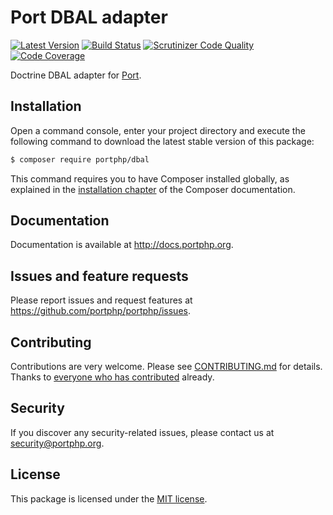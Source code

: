 # Port DBAL adapter

[![Latest Version](https://img.shields.io/github/release/portphp/dbal-adapter.svg?style=flat-square)](https://github.com/portphp/dbal-adapter/releases)
[![Build Status](https://travis-ci.org/portphp/dbal-adapter.svg)](https://travis-ci.org/portphp/dbal-adapter)
[![Scrutinizer Code Quality](https://scrutinizer-ci.com/g/portphp/dbal-adapter/badges/quality-score.png?b=master)](https://scrutinizer-ci.com/g/portphp/dbal-adapter/?branch=master)
[![Code Coverage](https://scrutinizer-ci.com/g/portphp/dbal-adapter/badges/coverage.png?b=master)](https://scrutinizer-ci.com/g/portphp/dbal-adapter/?branch=master)

Doctrine DBAL adapter for [Port](https://github.com/portphp).

## Installation

Open a command console, enter your project directory and execute the
following command to download the latest stable version of this package:

```bash
$ composer require portphp/dbal
```

This command requires you to have Composer installed globally, as explained
in the [installation chapter](https://getcomposer.org/doc/00-intro.md)
of the Composer documentation.

## Documentation

Documentation is available at http://docs.portphp.org.

## Issues and feature requests

Please report issues and request features at https://github.com/portphp/portphp/issues.

## Contributing

Contributions are very welcome. Please see [CONTRIBUTING.md](CONTRIBUTING.md) for
details. Thanks to [everyone who has contributed](https://github.com/portphp/dbal-adapter/graphs/contributors)
already.

## Security

If you discover any security-related issues, please contact us at
[security@portphp.org](mailto:security@portphp.org).

## License

This package is licensed under the [MIT license](LICENSE).

